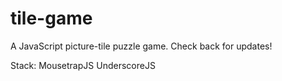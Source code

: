 # tile-game
A JavaScript picture-tile puzzle game. Check back for updates!

Stack:
MousetrapJS
UnderscoreJS